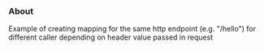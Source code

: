 ### About
Example of creating mapping for the same http endpoint (e.g. "/hello") for different caller
depending on header value passed in request